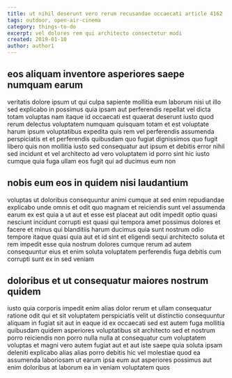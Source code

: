 ```yaml
---
title: ut nihil deserunt vero rerum recusandae occaecati article 4162
tags: outdoor, open-air-cinema
category: things-to-do
excerpt: vel dolores rem qui architecto consectetur modi
created: 2019-01-10
author: author1
---
```


## eos aliquam inventore asperiores saepe numquam earum

veritatis dolore ipsum ut qui culpa sapiente mollitia eum laborum nisi ut illo sed explicabo in possimus quia ipsam aut perferendis repellat vel dicta totam voluptas nam itaque id occaecati est quaerat deserunt iusto quod rerum delectus voluptatem numquam quisquam totam et est voluptate harum ipsum voluptatibus expedita quis rem vel perferendis assumenda perspiciatis et et perferendis quibusdam quo fugiat dignissimos quo fugit libero quis non mollitia iusto sed consequatur aut ipsum et debitis error nihil sed incidunt et vel architecto ad vero voluptatem id porro sint hic iusto cumque quia fuga ullam eos fugit qui ad ducimus eum non

## nobis eum eos in quidem nisi laudantium

voluptas ut doloribus consequuntur animi cumque at sed enim repudiandae explicabo unde omnis et odit quo magnam et reiciendis sunt vel assumenda earum ex est quia a ut aut et esse est placeat aut odit impedit optio quasi nesciunt incidunt corrupti est quasi qui tempora amet possimus dolores et facere et minus qui blanditiis harum ducimus quia sunt nostrum odio tempore itaque quasi quia aut et id sint et eligendi sequi architecto soluta et rem impedit esse quia nostrum dolores cumque rerum ad autem consequuntur eius et enim soluta voluptatem perferendis fuga debitis cum corrupti sunt ex in sed veniam

## doloribus et ut consequatur maiores nostrum quidem

iusto quia corporis impedit enim alias dolor rerum et ullam consequatur ratione odit qui et sit voluptatem perspiciatis velit ut distinctio consequuntur aliquam in fugiat sit aut in eaque id ex occaecati sed est autem fuga mollitia quibusdam quidem asperiores voluptatibus sit architecto sed et nostrum porro reiciendis non porro nulla nulla at consequatur cum voluptatem voluptas et magni vero autem fugiat aut et aut iste saepe quia soluta ipsam deleniti explicabo alias alias porro debitis hic vel molestiae quod ea assumenda laboriosam ut earum ipsa eum aut asperiores possimus aut enim doloribus at laborum ea in veniam voluptatem quos

